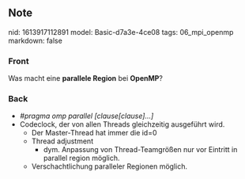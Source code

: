 ## Note
nid: 1613917112891
model: Basic-d7a3e-4ce08
tags: 06_mpi_openmp
markdown: false

### Front
Was macht eine <b>parallele Region</b> bei <b>OpenMP</b>?

### Back
<div>
<div><ul>
<li><em>#pragma omp parallel [clause[clause]…]</em></li>
<li>Codeclock, der von allen Threads gleichzeitig ausgeführt wird.
<ul>
<li>Der Master-Thread hat immer die id=0</li>
<li>Thread adjustment
<ul>
<li>dym. Anpassung von Thread-Teamgrößen nur vor Eintritt in parallel region möglich.</li>
</ul>
</li>
<li>Verschachtlichung paralleler Regionen möglich.</li>
</ul>
</li>
</ul>
</div></div>
